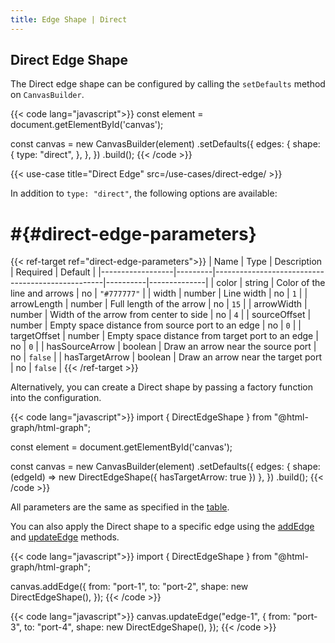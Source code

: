 ```yaml
---
title: Edge Shape | Direct
---
```


## Direct Edge Shape

The Direct edge shape can be configured by calling the `setDefaults` method on `CanvasBuilder`.

{{< code lang="javascript">}}
const element = document.getElementById('canvas');

const canvas = new CanvasBuilder(element)
  .setDefaults({
    edges: {
      shape: {
        type: "direct",
      },
    },
  })
  .build();
{{< /code >}}

{{< use-case title="Direct Edge" src=/use-cases/direct-edge/ >}}

In addition to `type: "direct"`, the following options are available:

# #{#direct-edge-parameters}

{{< ref-target ref="direct-edge-parameters">}}
| Name             | Type    | Description                                      | Required | Default      |
|------------------|---------|--------------------------------------------------|----------|--------------|
| color            | string  | Color of the line and arrows                     | no       | `"#777777"`  |
| width            | number  | Line width                                       | no       | `1`          |
| arrowLength      | number  | Full length of the arrow                         | no       | `15`         |
| arrowWidth       | number  | Width of the arrow from center to side           | no       | `4`          |
| sourceOffset     | number  | Empty space distance from source port to an edge | no       | `0`          |
| targetOffset     | number  | Empty space distance from target port to an edge | no       | `0`          |
| hasSourceArrow   | boolean | Draw an arrow near the source port               | no       | `false`      |
| hasTargetArrow   | boolean | Draw an arrow near the target port               | no       | `false`      |
{{< /ref-target >}}

Alternatively, you can create a Direct shape by passing a factory function into the configuration.

{{< code lang="javascript">}}
import { DirectEdgeShape } from "@html-graph/html-graph";

const element = document.getElementById('canvas');

const canvas = new CanvasBuilder(element)
  .setDefaults({
    edges: {
      shape: (edgeId) => new DirectEdgeShape({ hasTargetArrow: true })
    },
  })
  .build();
{{< /code >}}

All parameters are the same as specified in the [table](#direct-edge-parameters).

You can also apply the Direct shape to a specific edge using the
[addEdge](/canvas/#add-edge) and [updateEdge](/canvas/#update-edge) methods.

{{< code lang="javascript">}}
import { DirectEdgeShape } from "@html-graph/html-graph";

canvas.addEdge({
  from: "port-1",
  to: "port-2",
  shape: new DirectEdgeShape(),
});
{{< /code >}}

{{< code lang="javascript">}}
canvas.updateEdge("edge-1", {
  from: "port-3",
  to: "port-4",
  shape: new DirectEdgeShape(),
});
{{< /code >}}

